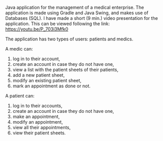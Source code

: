 Java application for the management of a medical enterprise. The application is made using Gradle and Java Swing, and makes use of Databases (SQL). I have made a short (9 min.) video presentation for the application. This can be viewed following the link: https://youtu.be/P_703i3Mfk0

The application has two types of users: patients and medics.

  A medic can:

1. log in to their account,
2. create an account in case they do not have one,
3. view a list with the patient sheets of their patients,
4. add a new patient sheet,
5. modify an existing patient sheet,
6. mark an appointment as done or not.

  A patient can:

1. log in to their accounts,
2. create an account in case they do not have one,
3. make an appointment,
4. modify an appointment,
5. view all their appointments,
6. view their patient sheets.
